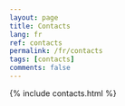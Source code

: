 ```yaml
---
layout: page
title: Contacts
lang: fr
ref: contacts
permalink: /fr/contacts
tags: [contacts]
comments: false
---
```


{% include contacts.html %}
